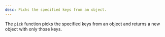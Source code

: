 ```yaml
---
desc: Picks the specified keys from an object.
---
```


The `pick` function picks the specified keys from an object and returns a new object with only those keys.
